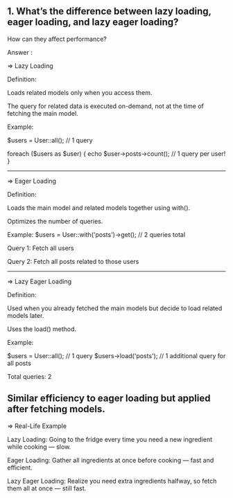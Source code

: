 ## 1. What’s the difference between lazy loading, eager loading, and lazy eager loading?  
How can they affect performance?

Answer : 

=> Lazy Loading

Definition:

Loads related models only when you access them.

The query for related data is executed on-demand, not at the time of fetching the main model.

Example:

$users = User::all(); // 1 query

foreach ($users as $user) {
    echo $user->posts->count(); // 1 query per user!
}

-----------------------------

=> Eager Loading

Definition:

Loads the main model and related models together using with().

Optimizes the number of queries.

Example:
$users = User::with('posts')->get(); // 2 queries total

Query 1: Fetch all users

Query 2: Fetch all posts related to those users

----------------------------
=> Lazy Eager Loading

Definition:

Used when you already fetched the main models but decide to load related models later.

Uses the load() method.

Example:

$users = User::all(); // 1 query
$users->load('posts'); // 1 additional query for all posts


Total queries: 2

Similar efficiency to eager loading but applied after fetching models.
-----------------------
=> Real-Life Example

Lazy Loading: Going to the fridge every time you need a new ingredient while cooking — slow.

Eager Loading: Gather all ingredients at once before cooking — fast and efficient.

Lazy Eager Loading: Realize you need extra ingredients halfway, so fetch them all at once — still fast.